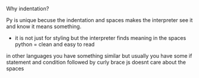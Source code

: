 Why indentation?

Py is unique becuse the indentation and spaces makes the interpreter see it and know it means something.
- it is not just for styling but the interpreter finds meaning in the spaces
python = clean and easy to read

in other languages you have something similar but usually you have some if statement and condition followed by curly brace
js doesnt care about the spaces



